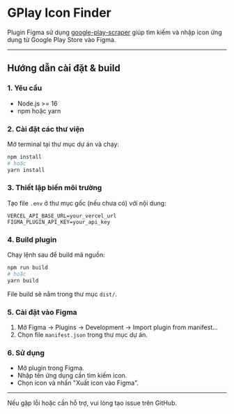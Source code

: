 # GPlay Icon Finder

Plugin Figma sử dụng [google-play-scraper](https://github.com/facundoolano/google-play-scraper) giúp tìm kiếm và nhập icon ứng dụng từ Google Play Store vào Figma.

---

## Hướng dẫn cài đặt & build

### 1. Yêu cầu

- Node.js >= 16
- npm hoặc yarn

### 2. Cài đặt các thư viện

Mở terminal tại thư mục dự án và chạy:

```bash
npm install
# hoặc
yarn install
```

### 3. Thiết lập biến môi trường

Tạo file `.env` ở thư mục gốc (nếu chưa có) với nội dung:

```env
VERCEL_API_BASE_URL=your_vercel_url
FIGMA_PLUGIN_API_KEY=your_api_key
```

### 4. Build plugin

Chạy lệnh sau để build mã nguồn:

```bash
npm run build
# hoặc
yarn build
```

File build sẽ nằm trong thư mục `dist/`.

### 5. Cài đặt vào Figma

1. Mở Figma → Plugins → Development → Import plugin from manifest...
2. Chọn file `manifest.json` trong thư mục dự án.

### 6. Sử dụng

- Mở plugin trong Figma.
- Nhập tên ứng dụng cần tìm kiếm icon.
- Chọn icon và nhấn "Xuất icon vào Figma".

---

Nếu gặp lỗi hoặc cần hỗ trợ, vui lòng tạo issue trên GitHub.
